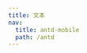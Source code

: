 ```yaml
---
title: 文本
nav:
  title: antd-mobile
  path: /antd
---
```


<code src="./demos/basic.tsx" />

<API/>

